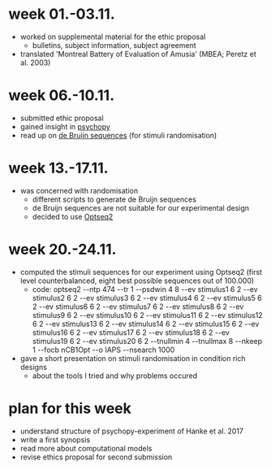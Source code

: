 # week 01.-03.11.

- worked on supplemental material for the ethic proposal
  - bulletins, subject information, subject agreement
- translated 'Montreal Battery of Evaluation of Amusia' (MBEA; Peretz et al. 2003)

# week 06.-10.11.
- submitted ethic proposal
- gained insight in [psychopy](http://www.psychopy.org/)
- read up on [de Bruijn sequences](https://github.com/MirjamSchneider/MSc_thesis_MirjamSchneider/blob/master/open%20lab%20notebook/De%20Bruijn%20Cycles.pdf) (for stimuli randomisation)

# week 13.-17.11.
- was concerned with randomisation
  - different scripts to generate de Bruijn sequences
  - de Bruijn sequences are not suitable for our experimental design
  - decided to use [Optseq2](https://surfer.nmr.mgh.harvard.edu/optseq/)

# week 20.-24.11.
- computed the stimuli sequences for our experiment using Optseq2 (first level counterbalanced, eight best possible sequences out of 100.000)
  - code: optseq2 --ntp 474 --tr 1 --psdwin 4 8 --ev stimulus1 6 2 --ev stimulus2 6 2 --ev stimulus3 6 2 --ev stimulus4 6 2 --ev stimulus5 6 2 --ev stimulus6 6 2 --ev stimulus7 6 2 --ev stimulus8 6 2 --ev stimulus9 6 2 --ev stimulus10 6 2 --ev stimulus11 6 2 --ev stimulus12 6 2 --ev stimulus13 6 2 --ev stimulus14 6 2 --ev stimulus15 6 2 --ev stimulus16 6 2 --ev stimulus17 6 2 --ev stimulus18 6 2 --ev stimulus19 6 2 --ev stimulus20 6 2 --tnullmin 4 --tnullmax 8 --nkeep 1 --focb nCB1Opt --o IAPS --nsearch 1000
- gave a short presentation on stimuli randomisation in condition rich designs
  - about the tools I tried and why problems occured

# plan for this week
- understand structure of psychopy-experiment of Hanke et al. 2017
- write a first synopsis
- read more about computational models
- revise ethics proposal for second submission

